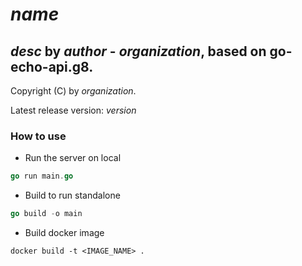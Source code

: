 # $name$
## $desc$ by $author$ - $organization$, based on go-echo-api.g8.

Copyright (C) by $organization$.

Latest release version: $version$

### How to use

* Run the server on local

```go
go run main.go
```

* Build to run standalone

```go
go build -o main
```

* Build docker image 

```
docker build -t <IMAGE_NAME> .
```
